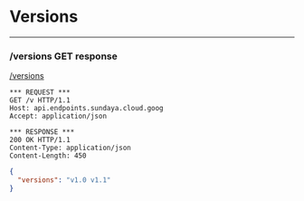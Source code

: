 # Versions
---

### /versions GET response

[/versions](http:/api.endpoints.sundaya.cloud.goog/versions)

```
*** REQUEST ***	
GET /v HTTP/1.1	
Host: api.endpoints.sundaya.cloud.goog
Accept: application/json
    
*** RESPONSE ***	
200 OK HTTP/1.1	
Content-Type: application/json
Content-Length: 450	

```


```json
{
  "versions": "v1.0 v1.1"
}
```